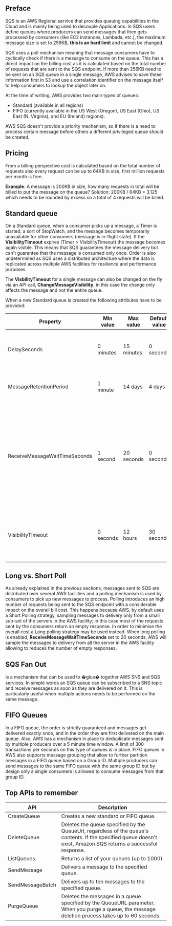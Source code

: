 ## Preface

SQS is an AWS Regional service that provides queuing capabilities in the Cloud and is mainly being used to decouple Applications.
In SQS users define queues where producers can send messages that then gets processed by consumers (like EC2 instances, Lambada, etc.), the maximum message size is set to 256KB, **this is an hard limit** and cannot be changed.

SQS uses a poll mechanism meaning that message consumers have to cyclically check if there is a message to consume on the queue. This has a direct impact on the billing cost as it is calculated based on the total number of requests that are sent to the SQS endpoint.
If more than 256KB need to be sent on an SQS queue in a single message, AWS advises to save these information first in S3 and use a correlation identifier on the message itself to help consumers to lookup the object later on.

At the time of writing, AWS provides two main types of queues:

- Standard (available in all regions)
- FIFO (currently available in the US West (Oregon), US East (Ohio), US East (N. Virginia), and EU (Ireland) regions).

AWS SQS doesn't provide a priority mechanism, so if there is a need to process certain message before others a different privileged queue should be created.

## Pricing
From a billing perspective cost is calculated based on the total number of requests also every request can be up to 64KB in size, first million requests per month is free.

**Example**: A message is 200KB in size, how many requests in total will be billed to put the message on the queue?
Solution: 200KB / 64KB = 3.125 which needs to be rounded by excess so a total of 4 requests will be billed.

## Standard queue

On a Standard queue, when a consumer picks up a message, a Timer is started, a sort of StopWatch, and the message becomes temporarily unavailable for other consumers (message is in-flight state).
If the **VisibilityTimeout** expires (Timer > VisibilityTimeout) the message becomes again visible. This means that SQS guarantees the message delivery but can't guarantee that the message is consumed only once.
Order is also undetermined as SQS uses a distributed architecture where the data is replicated across multiple AWS facilities for resilience and performance purposes.

The **VisbilityTimeout** for a single message can also be changed on the fly via an API call, **ChangeMessageVisibility**, in this case the change only affects the message and not the entire queue.

When a new Standard queue is created the following attributes have to be provided:

Property | Min value | Max value | Default value | Description
--- | --- | --- | --- | ---
DelaySeconds | 0 minutes | 15 minutes | 0 seconds | The time in seconds that the delivery of all messages in the queue will be delayed
MessageRetentionPeriod | 1 minute | 14 days | 4 days | The number of seconds Amazon SQS retains a message
ReceiveMessageWaitTimeSeconds | 1 second | 20 seconds | 0 seconds | Specifies the duration, in seconds, that the ReceiveMessage action call waits until a message is in the queue in order to include it in the response, as opposed to returning an empty response if a message is not yet available.
VisibilityTimeout | 0 seconds | 12 hours | 30 seconds | The length of time during which a message will be unavailable once a message is delivered from the queue

## Long vs. Short Poll

As already explained in the previous sections, messages sent to SQS are distributed over several AWS facilities and a polling mechanism is used by consumers to pick up new messages to process. Polling introduces an high number of requests being sent to the SQS endpoint with a considerable impact on the overall bill cost. This happens because AWS, by default uses a Short Polling strategy, sampling messages to delivery only from a small sub-set of the servers in the AWS facility; in this case most of the requests sent by the consumers return an empty response.
In order to minimise the overall cost a Long polling strategy may be used instead. When long polling is enabled, **ReceiveMessageWaitTimeSeconds** set to 20 seconds, AWS will sample the messages to delivery from all the server in the AWS facility allowing to reduces the number of empty responses.

## SQS Fan Out

Is a mechanism that can be used to �glue� together AWS SNS and SQS services. In simple words an SQS queue can be subscribed to a SNS topic and receive messages as soon as they are delivered on it. This is particularly useful when multiple actions needs to be performed on the same message.

## FIFO Queues

In a FIFO queue, the order is strictly guaranteed and messages get delivered exactly once, and in the order they are first delivered on the main queue. Also,  AWS has a mechanism in place to deduplicate messages sent by multiple producers over a 5 minute time window.   A limit of 300 transactions per seconds on this type of queues is in place.
FIFO queues in AWS also supports message grouping that allow to further partition messages in a FIFO queue based on a Group ID. Multiple producers can send messages to the same FIFO queue with the same group ID but by design only a single consumers is allowed to consume messages from that group ID.

## Top APIs to remember

API | Description
--- | ---
CreateQueue | Creates a new standard or FIFO queue.
DeleteQueue | Deletes the queue specified by the QueueUrl, regardless of the queue's contents. If the specified queue doesn't exist, Amazon SQS returns a successful response.
ListQueues | Returns a list of your queues (up to 1000).
SendMessage | Delivers a message to the specified queue.
SendMessageBatch | Delivers up to ten messages to the specified queue.
PurgeQueue |Deletes the messages in a queue specified by the QueueURL parameter. When you purge a queue, the message deletion process takes up to 60 seconds.